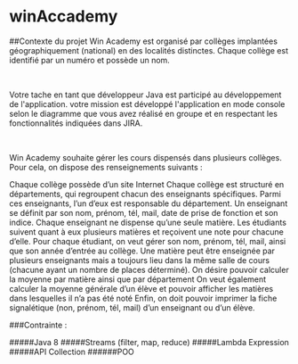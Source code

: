 # winAccademy

##Contexte du projet
Win Academy est organisé par collèges implantées géographiquement (national) en des localités distinctes. Chaque collège est identifié par un numéro et possède un nom.

​

Votre tache en tant que développeur Java est participé au développement de l'application. votre mission est développé l'application en mode console selon le diagramme que vous avez réalisé en groupe et en respectant les fonctionnalités indiquées dans JIRA.

​

Win Academy souhaite gérer les cours dispensés dans plusieurs collèges. Pour cela, on dispose des renseignements suivants :

Chaque collège possède d’un site Internet
Chaque collège est structuré en départements, qui regroupent chacun des enseignants spécifiques. Parmi ces enseignants, l’un d’eux est responsable du département.
Un enseignant se définit par son nom, prénom, tél, mail, date de prise de fonction et son indice.
Chaque enseignant ne dispense qu’une seule matière.
Les étudiants suivent quant à eux plusieurs matières et reçoivent une note pour chacune d’elle.
Pour chaque étudiant, on veut gérer son nom, prénom, tél, mail, ainsi que son année d’entrée au collège.
Une matière peut être enseignée par plusieurs enseignants mais a toujours lieu dans la même salle de cours (chacune ayant un nombre de places déterminé).
On désire pouvoir calculer la moyenne par matière ainsi que par département
On veut également calculer la moyenne générale d’un élève et pouvoir afficher les matières dans lesquelles il n’a pas été noté
Enfin, on doit pouvoir imprimer la fiche signalétique (non, prénom, tél, mail) d’un enseignant ou d’un élève.
​

###Contrainte :

#####Java 8
#####Streams (filter, map, reduce)
#####Lambda Expression
#####API Collection
######POO
